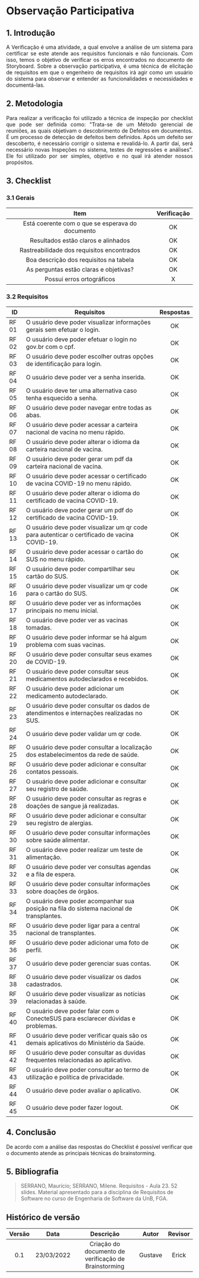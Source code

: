 # Observação Participativa

## 1. Introdução

<p style="text-align: justify;"> A Verificação é uma atividade, a qual envolve a análise de um sistema para certificar se este atende aos requisitos funcionais e não funcionais. Com isso, temos o objetivo de verificar os erros encontrados no documento de Storyboard. Sobre a observação participativa, é uma técnica de elicitação de requisitos em que o engenheiro de requisitos irá agir como um usuário do sistema para observar e entender as funcionalidades e necessidades e documentá-las.
</p>

## 2. Metodologia

<p style="text-align: justify;">Para realizar a verificação foi utilizado a técnica de inspeção por checklist que pode ser definida como: "Trata-se de um Método gerencial de reuniões, as quais objetivam o descobrimento de Defeitos em documentos. É um processo de detecção de defeitos bem definidos. Após um defeito ser descoberto, é necessário corrigir o sistema e revalidá-lo. A partir daí, será necessário novas Inspeções no sistema, testes de regressões e análises". Ele foi utilizado por ser simples, objetivo e no qual irá atender nossos propósitos.
</p>

## 3. Checklist

### 3.1 Gerais

|                       Item                       | Verificação |
| :----------------------------------------------: | :---------: |
| Está coerente com o que se esperava do documento |     OK      |
|       Resultados estão claros e alinhados        |     OK      |
|    Rastreabilidade dos requisitos encontrados    |     OK      |
|      Boa descrição dos requisitos na tabela      |     OK      |
|      As perguntas estão claras e objetivas?      |     OK      |
|            Possui erros ortográficos             |      X      |

### 3.2 Requisitos

| ID    | Requisitos                                                                                   | Respostas |
| ----- | -------------------------------------------------------------------------------------------- | :-------: |
| RF 01 | O usuário deve poder visualizar informações gerais sem efetuar o login.                      |    OK     |
| RF 02 | O usuário deve poder efetuar o login no gov.br com o cpf.                                    |    OK     |
| RF 03 | O usuário deve poder escolher outras opções de identificação para login.                     |    OK     |
| RF 04 | O usuário deve poder ver a senha inserida.                                                   |    OK     |
| RF 05 | O usuário deve ter uma alternativa caso tenha esquecido a senha.                             |    OK     |
| RF 06 | O usuário deve poder navegar entre todas as abas.                                            |    OK     |
| RF 07 | O usuário deve poder acessar a carteira nacional de vacina no menu rápido.                   |    OK     |
| RF 08 | O usuário deve poder alterar o idioma da carteira nacional de vacina.                        |    OK     |
| RF 09 | O usuário deve poder gerar um pdf da carteira nacional de vacina.                            |    OK     |
| RF 10 | O usuário deve poder acessar o certificado de vacina COVID-19 no menu rápido.                |    OK     |
| RF 11 | O usuário deve poder alterar o idioma do certificado de vacina COVID-19.                     |    OK     |
| RF 12 | O usuário deve poder gerar um pdf do certificado de vacina COVID-19.                         |    OK     |
| RF 13 | O usuário deve poder visualizar um qr code para autenticar o certificado de vacina COVID-19. |    OK     |
| RF 14 | O usuário deve poder acessar o cartão do SUS no menu rápido.                                 |    OK     |
| RF 15 | O usuário deve poder compartilhar seu cartão do SUS.                                         |    OK     |
| RF 16 | O usuário deve poder visualizar um qr code para o cartão do SUS.                             |    OK     |
| RF 17 | O usuário deve poder ver as informações principais no menu inicial.                          |    OK     |
| RF 18 | O usuário deve poder ver as vacinas tomadas.                                                 |    OK     |
| RF 19 | O usuário deve poder informar se há algum problema com suas vacinas.                         |    OK     |
| RF 20 | O usuário deve poder consultar seus exames de COVID-19.                                      |    OK     |
| RF 21 | O usuário deve poder consultar seus medicamentos autodeclarados e recebidos.                 |    OK     |
| RF 22 | O usuário deve poder adicionar um medicamento autodeclarado.                                 |    OK     |
| RF 23 | O usuário deve poder consultar os dados de atendimentos e internações realizadas no SUS.     |    OK     |
| RF 24 | O usuário deve poder validar um qr code.                                                     |    OK     |
| RF 25 | O usuário deve poder consultar a localização dos estabelecimentos da rede de saúde.          |    OK     |
| RF 26 | O usuário deve poder adicionar e consultar contatos pessoais.                                |    OK     |
| RF 27 | O usuário deve poder adicionar e consultar seu registro de saúde.                            |    OK     |
| RF 28 | O usuário deve poder consultar as regras e doações de sangue já realizadas.                  |    OK     |
| RF 29 | O usuário deve poder adicionar e consultar seu registro de alergias.                         |    OK     |
| RF 30 | O usuário deve poder consultar informações sobre saúde alimentar.                            |    OK     |
| RF 31 | O usuário deve poder realizar um teste de alimentação.                                       |    OK     |
| RF 32 | O usuário deve poder ver consultas agendas e a fila de espera.                               |    OK     |
| RF 33 | O usuário deve poder consultar informações sobre doações de órgãos.                          |    OK     |
| RF 34 | O usuário deve poder acompanhar sua posição na fila do sistema nacional de transplantes.     |    OK     |
| RF 35 | O usuário deve poder ligar para a central nacional de transplantes.                          |    OK     |
| RF 36 | O usuário deve poder adicionar uma foto de perfil.                                           |    OK     |
| RF 37 | O usuário deve poder gerenciar suas contas.                                                  |    OK     |
| RF 38 | O usuário deve poder visualizar os dados cadastrados.                                        |    OK     |
| RF 39 | O usuário deve poder visualizar as notícias relacionadas à saúde.                            |    OK     |
| RF 40 | O usuário deve poder falar com o ConecteSUS para esclarecer dúvidas e problemas.             |    OK     |
| RF 41 | O usuário deve poder verificar quais são os demais aplicativos do Ministério da Saúde.       |    OK     |
| RF 42 | O usuário deve poder consultar as duvidas frequentes relacionadas ao aplicativo.             |    OK     |
| RF 43 | O usuário deve poder consultar ao termo de utilização e política de privacidade.             |    OK     |
| RF 44 | O usuário deve poder avaliar o aplicativo.                                                   |    OK     |
| RF 45 | O usuário deve poder fazer logout.                                                           |    OK     |

## 4. Conclusão

De acordo com a análise das respostas do Checklist é possível verificar que o documento atende as principais técnicas do brainstorming.

## 5. Bibliografia

> SERRANO, Maurício; SERRANO, Milene. Requisitos - Aula 23. 52 slides. Material apresentado para a disciplina de Requisitos de Software no curso de Engenharia de Software da UnB, FGA.

## Histórico de versão

| Versão |    Data    |                      Descrição                       |  Autor  | Revisor |
| :----: | :--------: | :--------------------------------------------------: | :-----: | :-----: |
|  0.1   | 23/03/2022 | Criação do documento de verificação de Brainstorming | Gustave |  Erick  |
